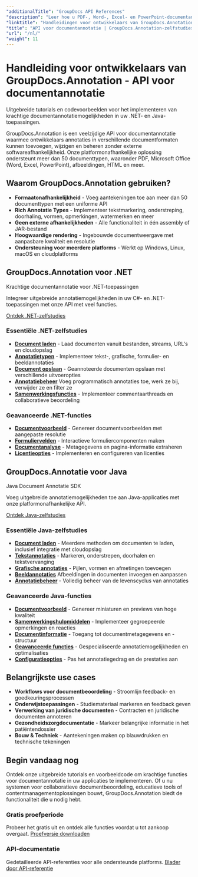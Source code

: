 ```yaml
---
"additionalTitle": "GroupDocs API References"
"description": "Leer hoe u PDF-, Word-, Excel- en PowerPoint-documentannotaties kunt implementeren in .NET- en Java-applicaties. Stapsgewijze tutorials voor tekstopmaak, opmerkingen, vormen en samenwerkingsfuncties."
"linktitle": "Handleidingen voor ontwikkelaars van GroupDocs.Annotation"
"title": "API voor documentannotatie | GroupDocs.Annotation-zelfstudies en SDK-voorbeelden"
"url": "/nl/"
"weight": 11
---
```


# Handleiding voor ontwikkelaars van GroupDocs.Annotation - API voor documentannotatie

Uitgebreide tutorials en codevoorbeelden voor het implementeren van krachtige documentannotatiemogelijkheden in uw .NET- en Java-toepassingen.

GroupDocs.Annotation is een veelzijdige API voor documentannotatie waarmee ontwikkelaars annotaties in verschillende documentformaten kunnen toevoegen, wijzigen en beheren zonder externe softwareafhankelijkheid. Onze platformonafhankelijke oplossing ondersteunt meer dan 50 documenttypen, waaronder PDF, Microsoft Office (Word, Excel, PowerPoint), afbeeldingen, HTML en meer.

## Waarom GroupDocs.Annotation gebruiken?

- **Formaatonafhankelijkheid** - Voeg aantekeningen toe aan meer dan 50 documenttypen met een uniforme API
- **Rich Annotatie Types** - Implementeer tekstmarkering, onderstreping, doorhaling, vormen, opmerkingen, watermerken en meer
- **Geen externe afhankelijkheden** - Alle functionaliteit in één assembly of JAR-bestand
- **Hoogwaardige rendering** - Ingebouwde documentweergave met aanpasbare kwaliteit en resolutie
- **Ondersteuning voor meerdere platforms** - Werkt op Windows, Linux, macOS en cloudplatforms

## GroupDocs.Annotation voor .NET

Krachtige documentannotatie voor .NET-toepassingen

Integreer uitgebreide annotatiemogelijkheden in uw C#- en .NET-toepassingen met onze API met veel functies.

[Ontdek .NET-zelfstudies](./net/)

### Essentiële .NET-zelfstudies

- [**Document laden**](./net/document-loading) - Laad documenten vanuit bestanden, streams, URL's en cloudopslag
- [**Annotatietypen**](./net/text-annotations) - Implementeer tekst-, grafische, formulier- en beeldannotaties
- [**Document opslaan**](./net/document-saving) - Geannoteerde documenten opslaan met verschillende uitvoeropties
- [**Annotatiebeheer**](./net/annotation-management) Voeg programmatisch annotaties toe, werk ze bij, verwijder ze en filter ze
- [**Samenwerkingsfuncties**](./net/reply-management) - Implementeer commentaarthreads en collaboratieve beoordeling

### Geavanceerde .NET-functies

- [**Documentvoorbeeld**](./net/document-preview) - Genereer documentvoorbeelden met aangepaste resolutie
- [**Formuliervelden**](./net/form-field-annotations) - Interactieve formuliercomponenten maken
- [**Documentanalyse**](./net/document-information) - Metagegevens en pagina-informatie extraheren
- [**Licentieopties**](./net/licensing-and-configuration) - Implementeren en configureren van licenties

## GroupDocs.Annotatie voor Java

Java Document Annotatie SDK

Voeg uitgebreide annotatiemogelijkheden toe aan Java-applicaties met onze platformonafhankelijke API.

[Ontdek Java-zelfstudies](./java/)

### Essentiële Java-zelfstudies

- [**Document laden**](./java/document-loading) - Meerdere methoden om documenten te laden, inclusief integratie met cloudopslag
- [**Tekstannotaties**](./java/text-annotations) - Markeren, onderstrepen, doorhalen en tekstvervanging
- [**Grafische annotaties**](./java/graphical-annotations) - Pijlen, vormen en afmetingen toevoegen
- [**Beeldannotaties**](./java/image-annotations) Afbeeldingen in documenten invoegen en aanpassen  
- [**Annotatiebeheer**](./java/annotation-management) - Volledig beheer van de levenscyclus van annotaties

### Geavanceerde Java-functies

- [**Documentvoorbeeld**](./java/document-preview) - Genereer miniaturen en previews van hoge kwaliteit
- [**Samenwerkingshulpmiddelen**](./java/reply-management) - Implementeer gegroepeerde opmerkingen en reacties
- [**Documentinformatie**](./java/document-information) - Toegang tot documentmetagegevens en -structuur
- [**Geavanceerde functies**](./java/advanced-features) - Gespecialiseerde annotatiemogelijkheden en optimalisaties
- [**Configuratieopties**](./java/licensing-and-configuration) - Pas het annotatiegedrag en de prestaties aan

## Belangrijkste use cases

- **Workflows voor documentbeoordeling** - Stroomlijn feedback- en goedkeuringsprocessen
- **Onderwijstoepassingen** - Studiemateriaal markeren en feedback geven
- **Verwerking van juridische documenten** - Contracten en juridische documenten annoteren
- **Gezondheidszorgdocumentatie** - Markeer belangrijke informatie in het patiëntendossier
- **Bouw & Techniek** - Aantekeningen maken op blauwdrukken en technische tekeningen

## Begin vandaag nog

Ontdek onze uitgebreide tutorials en voorbeeldcode om krachtige functies voor documentannotatie in uw applicaties te implementeren. Of u nu systemen voor collaboratieve documentbeoordeling, educatieve tools of contentmanagementoplossingen bouwt, GroupDocs.Annotation biedt de functionaliteit die u nodig hebt.

### Gratis proefperiode
Probeer het gratis uit en ontdek alle functies voordat u tot aankoop overgaat.
[Proefversie downloaden](https://releases.groupdocs.com/annotation/)

### API-documentatie
Gedetailleerde API-referenties voor alle ondersteunde platforms.
[Blader door API-referentie](https://reference.groupdocs.com/annotation/)
